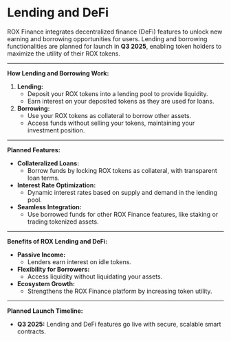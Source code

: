 # Lending and DeFi

ROX Finance integrates decentralized finance (DeFi) features to unlock new earning and borrowing opportunities for users. Lending and borrowing functionalities are planned for launch in **Q3 2025**, enabling token holders to maximize the utility of their ROX tokens.

***

**How Lending and Borrowing Work:**

1. **Lending:**
   * Deposit your ROX tokens into a lending pool to provide liquidity.
   * Earn interest on your deposited tokens as they are used for loans.
2. **Borrowing:**
   * Use your ROX tokens as collateral to borrow other assets.
   * Access funds without selling your tokens, maintaining your investment position.

***

**Planned Features:**

* **Collateralized Loans:**
  * Borrow funds by locking ROX tokens as collateral, with transparent loan terms.
* **Interest Rate Optimization:**
  * Dynamic interest rates based on supply and demand in the lending pool.
* **Seamless Integration:**
  * Use borrowed funds for other ROX Finance features, like staking or trading tokenized assets.

***

**Benefits of ROX Lending and DeFi:**

* **Passive Income:**
  * Lenders earn interest on idle tokens.
* **Flexibility for Borrowers:**
  * Access liquidity without liquidating your assets.
* **Ecosystem Growth:**
  * Strengthens the ROX Finance platform by increasing token utility.

***

**Planned Launch Timeline:**

* **Q3 2025:** Lending and DeFi features go live with secure, scalable smart contracts.

